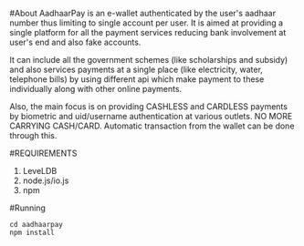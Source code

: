 #About
AadhaarPay is an e-wallet authenticated by the user's aadhaar number thus limiting to single account per user.
It is aimed at providing a single platform for all the payment services reducing bank involvement at user's end and also fake accounts. 

It can include all the government schemes (like scholarships and subsidy) and also services payments at a single place (like electricity, water, telephone bills) by using different api which make payment to these individually along with other online payments.

Also, the main focus is on providing CASHLESS and CARDLESS payments by biometric and uid/username authentication at various outlets. NO MORE CARRYING CASH/CARD. Automatic transaction from the wallet can be done through this.

#REQUIREMENTS
1. LeveLDB
2. node.js/io.js
3. npm


#Running
````
cd aadhaarpay
npm install 
````


   
